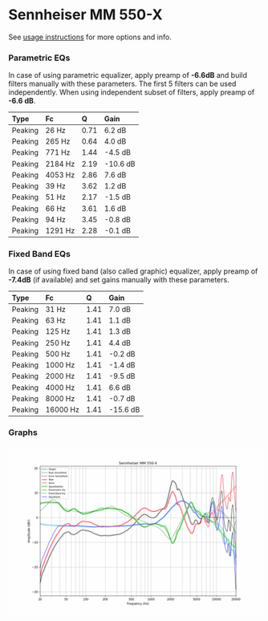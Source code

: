 # Sennheiser MM 550-X
See [usage instructions](https://github.com/jaakkopasanen/AutoEq#usage) for more options and info.

### Parametric EQs
In case of using parametric equalizer, apply preamp of **-6.6dB** and build filters manually
with these parameters. The first 5 filters can be used independently.
When using independent subset of filters, apply preamp of **-6.6 dB**.

| Type    | Fc      |    Q | Gain     |
|:--------|:--------|:-----|:---------|
| Peaking | 26 Hz   | 0.71 | 6.2 dB   |
| Peaking | 265 Hz  | 0.64 | 4.0 dB   |
| Peaking | 771 Hz  | 1.44 | -4.5 dB  |
| Peaking | 2184 Hz | 2.19 | -10.6 dB |
| Peaking | 4053 Hz | 2.86 | 7.6 dB   |
| Peaking | 39 Hz   | 3.62 | 1.2 dB   |
| Peaking | 51 Hz   | 2.17 | -1.5 dB  |
| Peaking | 66 Hz   | 3.61 | 1.6 dB   |
| Peaking | 94 Hz   | 3.45 | -0.8 dB  |
| Peaking | 1291 Hz | 2.28 | -0.1 dB  |

### Fixed Band EQs
In case of using fixed band (also called graphic) equalizer, apply preamp of **-7.4dB**
(if available) and set gains manually with these parameters.

| Type    | Fc       |    Q | Gain     |
|:--------|:---------|:-----|:---------|
| Peaking | 31 Hz    | 1.41 | 7.0 dB   |
| Peaking | 63 Hz    | 1.41 | 1.1 dB   |
| Peaking | 125 Hz   | 1.41 | 1.3 dB   |
| Peaking | 250 Hz   | 1.41 | 4.4 dB   |
| Peaking | 500 Hz   | 1.41 | -0.2 dB  |
| Peaking | 1000 Hz  | 1.41 | -1.4 dB  |
| Peaking | 2000 Hz  | 1.41 | -9.5 dB  |
| Peaking | 4000 Hz  | 1.41 | 6.6 dB   |
| Peaking | 8000 Hz  | 1.41 | -0.7 dB  |
| Peaking | 16000 Hz | 1.41 | -15.6 dB |

### Graphs
![](./Sennheiser%20MM%20550-X.png)
